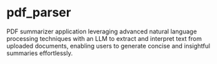 # pdf_parser
PDF summarizer application leveraging advanced natural language processing techniques with an LLM to extract and interpret text from uploaded documents, enabling users to generate concise and insightful summaries effortlessly.
